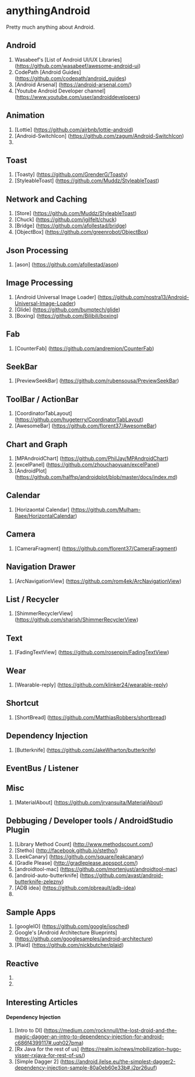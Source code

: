 # anythingAndroid
Pretty much anything about Android. 

## Android
1. Wasabeef's [List of Android UI/UX Libraries] (https://github.com/wasabeef/awesome-android-ui)
2. CodePath [Android Guides] (https://github.com/codepath/android_guides)
3. [Android Arsenal]  (https://android-arsenal.com/)
4. [Youtube Android Developer channel] (https://www.youtube.com/user/androiddevelopers)

## Animation 
1. [Lottie] (https://github.com/airbnb/lottie-android)
2. [Android-SwitchIcon] (https://github.com/zagum/Android-SwitchIcon)
3. 

## Toast
1. [Toasty] (https://github.com/GrenderG/Toasty)
2. [StyleableToast] (https://github.com/Muddz/StyleableToast)

## Network and Caching
1. [Store] (https://github.com/Muddz/StyleableToast)
2. [Chuck] (https://github.com/jgilfelt/chuck)
3. [Bridge] (https://github.com/afollestad/bridge)
4. [ObjectBox] (https://github.com/greenrobot/ObjectBox)

## Json Processing
1. [ason] (https://github.com/afollestad/ason)


## Image Processing 
1. [Android Universal Image Loader] (https://github.com/nostra13/Android-Universal-Image-Loader)
2. [Glide] (https://github.com/bumptech/glide)
3. [Boxing] (https://github.com/Bilibili/boxing)

## Fab 
1. [CounterFab] (https://github.com/andremion/CounterFab)

## SeekBar 
1. [PreviewSeekBar] (https://github.com/rubensousa/PreviewSeekBar)

## ToolBar / ActionBar 
1. [CoordinatorTabLayout] (https://github.com/hugeterry/CoordinatorTabLayout)
2. [AwesomeBar] (https://github.com/florent37/AwesomeBar) 

## Chart and Graph
1. [MPAndroidChart] (https://github.com/PhilJay/MPAndroidChart)
2. [excelPanel] (https://github.com/zhouchaoyuan/excelPanel)
3. [AndroidPlot] (https://github.com/halfhp/androidplot/blob/master/docs/index.md)

## Calendar
1. [Horizaontal Calendar] (https://github.com/Mulham-Raee/HorizontalCalendar)

## Camera 
1. [CameraFragment] (https://github.com/florent37/CameraFragment)

## Navigation Drawer
1. [ArcNavigationView] (https://github.com/rom4ek/ArcNavigationView)

## List / Recycler
1. [ShimmerRecyclerView] (https://github.com/sharish/ShimmerRecyclerView)

## Text
1. [FadingTextView] (https://github.com/rosenpin/FadingTextView)

## Wear 
1. [Wearable-reply] (https://github.com/klinker24/wearable-reply)

## Shortcut
1. [ShortBread] (https://github.com/MatthiasRobbers/shortbread)

## Dependency Injection
1. [Butterknife] (https://github.com/JakeWharton/butterknife)

## EventBus / Listener

## Misc
1. [MaterialAbout]  (https://github.com/jrvansuita/MaterialAbout)

## Debbuging / Developer tools / AndroidStudio Plugin
1. [Library Method Count] (http://www.methodscount.com/)
2. [Stetho]  (http://facebook.github.io/stetho/) 
3. [LeekCanary]  (https://github.com/square/leakcanary)
4. [Gradle Please] (http://gradleplease.appspot.com/)
5. [androidtool-mac] (https://github.com/mortenjust/androidtool-mac)
6. [android-auto-butterknife] (https://github.com/avast/android-butterknife-zelezny)
7. [ADB idea] (https://github.com/pbreault/adb-idea) 
8. 

## Sample Apps
1. [googleIO]  (https://github.com/google/iosched)
2. Google's [Android Architecture Blueprints] (https://github.com/googlesamples/android-architecture)
3. [Plaid] (https://github.com/nickbutcher/plaid)

## Reactive 
1. 
2. 

## Interesting Articles

#### Dependency Injection
1. [Intro to DI] (https://medium.com/rocknnull/the-lost-droid-and-the-magic-dagger-an-intro-to-dependency-injection-for-android-c686f4399117#.uqh027pma)
2. [Rx Java for the rest of us] (https://realm.io/news/mobilization-hugo-visser-rxjava-for-rest-of-us/)
3. [Simple Dagger 2] (https://android.jlelse.eu/the-simplest-dagger2-dependency-injection-sample-80a0eb60e33b#.j2pr26uuf)

